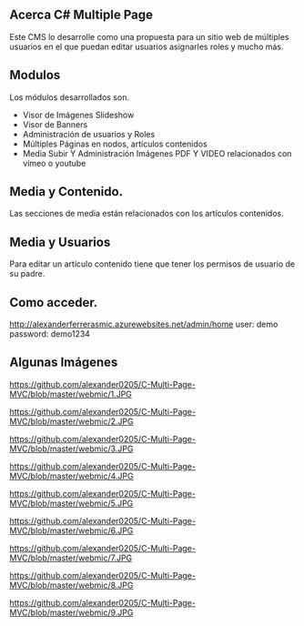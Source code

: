 ## Acerca C#  Multiple Page
Este CMS lo desarrolle como una propuesta para un sitio web de múltiples usuarios en el que puedan editar usuarios asignarles roles y mucho más. 
## Modulos 
Los módulos desarrollados son. 
-  Visor de Imágenes Slideshow
- Visor de Banners
-  Administración de usuarios y Roles
- Múltiples Páginas en nodos, artículos contenidos
-  Media Subir Y Administración Imágenes PDF Y VIDEO relacionados con vimeo o   youtube

## Media y Contenido.
Las secciones de media están relacionados con los artículos contenidos.
## Media y Usuarios
Para editar un artículo contenido tiene que tener los permisos de usuario de su padre.  
## Como acceder.
http://alexanderferrerasmic.azurewebsites.net/admin/home
user: demo password: demo1234

## Algunas Imágenes
https://github.com/alexander0205/C-Multi-Page-MVC/blob/master/webmic/1.JPG

https://github.com/alexander0205/C-Multi-Page-MVC/blob/master/webmic/2.JPG

https://github.com/alexander0205/C-Multi-Page-MVC/blob/master/webmic/3.JPG

https://github.com/alexander0205/C-Multi-Page-MVC/blob/master/webmic/4.JPG

https://github.com/alexander0205/C-Multi-Page-MVC/blob/master/webmic/5.JPG

https://github.com/alexander0205/C-Multi-Page-MVC/blob/master/webmic/6.JPG

https://github.com/alexander0205/C-Multi-Page-MVC/blob/master/webmic/7.JPG

https://github.com/alexander0205/C-Multi-Page-MVC/blob/master/webmic/8.JPG

https://github.com/alexander0205/C-Multi-Page-MVC/blob/master/webmic/9.JPG
